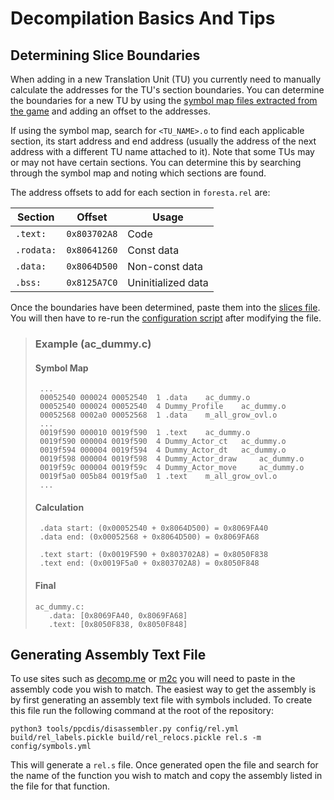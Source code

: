 # Decompilation Basics And Tips

## Determining Slice Boundaries
When adding in a new Translation Unit (TU) you currently need to manually calculate the addresses for the TU's section boundaries. You can determine the boundaries for a new TU by using the [symbol map files extracted from the game](./extract_game.md) and adding an offset to the addresses.

If using the symbol map, search for `<TU_NAME>.o` to find each applicable section, its start address and end address (usually the address of the next address with a different TU name attached to it). Note that some TUs may or may not have certain sections. You can determine this by searching through the symbol map and noting which sections are found.

The address offsets to add for each section in `foresta.rel` are:

| Section    | Offset       | Usage              |
|------------|--------------|--------------------|
| `.text:`   | `0x803702A8` | Code               |
| `.rodata:` | `0x80641260` | Const data         |
| `.data:`   | `0x8064D500` | Non-const data     |
| `.bss:`    | `0x8125A7C0` | Uninitialized data |

Once the boundaries have been determined, paste them into the [slices file](../config/rel_slices.yml). You will then have to re-run the [configuration script](../configure.py) after modifying the file.

> ### Example (ac_dummy.c)
>
> #### Symbol Map
>~~~
>  ...
>  00052540 000024 00052540  1 .data 	ac_dummy.o 
>  00052540 000024 00052540  4 Dummy_Profile 	ac_dummy.o 
>  00052568 0002a0 00052568  1 .data 	m_all_grow_ovl.o
>  ...
>  0019f590 000010 0019f590  1 .text 	ac_dummy.o 
>  0019f590 000004 0019f590  4 Dummy_Actor_ct 	ac_dummy.o 
>  0019f594 000004 0019f594  4 Dummy_Actor_dt 	ac_dummy.o 
>  0019f598 000004 0019f598  4 Dummy_Actor_draw 	ac_dummy.o 
>  0019f59c 000004 0019f59c  4 Dummy_Actor_move 	ac_dummy.o 
>  0019f5a0 005b84 0019f5a0  1 .text 	m_all_grow_ovl.o 
>  ...
>~~~
> #### Calculation
>~~~
>  .data start: (0x00052540 + 0x8064D500) = 0x8069FA40
>  .data end: (0x00052568 + 0x8064D500) = 0x8069FA68
>
>  .text start: (0x0019F590 + 0x803702A8) = 0x8050F838
>  .text end: (0x0019F5a0 + 0x803702A8) = 0x8050F848
>~~~
> #### Final
>~~~
>ac_dummy.c:
>    .data: [0x8069FA40, 0x8069FA68]
>    .text: [0x8050F838, 0x8050F848]
>~~~

## Generating Assembly Text File

To use sites such as [decomp.me](https://decomp.me) or [m2c](https://simonsoftware.se/other/m2c.html) you will need to paste in the assembly code you wish to match. The easiest way to get the assembly is by first generating an assembly text file with symbols included. To create this file run the following command at the root of the repository:

~~~console
python3 tools/ppcdis/disassembler.py config/rel.yml build/rel_labels.pickle build/rel_relocs.pickle rel.s -m config/symbols.yml
~~~

This will generate a `rel.s` file. Once generated open the file and search for the name of the function you wish to match and copy the assembly listed in the file for that function.